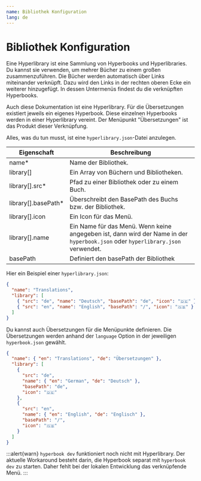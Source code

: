 ```yaml
---
name: Bibliothek Konfiguration
lang: de
---
```


# Bibliothek Konfiguration

Eine Hyperlibrary ist eine Sammlung von Hyperbooks und Hyperlibraries. Du
kannst sie verwenden, um mehrer Bücher zu einem großen zusammenzuführen. Die
Bücher werden automatisch über Links miteinander verknüpft. Dazu wird den Links
in der rechten oberen Ecke ein weiterer hinzugefügt. In dessen Untermenüs
findest du die verknüpften Hyperbooks.

Auch diese Dokumentation ist eine Hyperlibrary. Für die Übersetzungen existiert
jeweils ein eigenes Hyperbook. Diese einzelnen Hyperbooks werden in einer
Hyperlibrary vereint. Der Menüpunkt "Übersetzungen" ist das Produkt dieser Verknüpfung.

Alles, was du tun musst, ist eine `hyperlibrary.json`-Datei anzulegen.

| Eigenschaft          | Beschreibung                                                                                                                    |
| -------------------- | ------------------------------------------------------------------------------------------------------------------------------- |
| name\*               | Name der Bibliothek.                                                                                                            |
| library[]            | Ein Array von Büchern und Bibliotheken.                                                                                         |
| library[].src\*      | Pfad zu einer Bibliothek oder zu einem Buch.                                                                                    |
| library[].basePath\* | Überschreibt den BasePath des Buchs bzw. der Bibliothek.                                                                        |
| library[].icon       | Ein Icon für das Menü.                                                                                                          |
| library[].name       | Ein Name für das Menü. Wenn keine angegeben ist, dann wird der Name in der `hyperbook.json` oder `hyperlibrary.json` verwendet. |
| basePath             | Definiert den basePath der Bibliothek                                                                                           |

Hier ein Beispiel einer `hyperlibrary.json`:

```json
{
  "name": "Translations",
  "library": [
    { "src": "de", "name": "Deutsch", "basePath": "de", "icon": "🇩🇪" },
    { "src": "en", "name": "English", "basePath": "/", "icon": "🇬🇧" }
  ]
}
```

Du kannst auch Übersetzungen für die Menüpunkte definieren. Die
Übersetzungen werden anhand der `language` Option in der jeweiligen
`hyperbook.json` gewählt.

```json
{
  "name": { "en": "Translations", "de": "Übersetzungen" },
  "library": [
    {
      "src": "de",
      "name": { "en": "German", "de": "Deutsch" },
      "basePath": "de",
      "icon": "🇩🇪"
    },
    {
      "src": "en",
      "name": { "en": "English", "de": "Englisch" },
      "basePath": "/",
      "icon": "🇬🇧"
    }
  ]
}
```

:::alert{warn}
`hyperbook dev` funktioniert noch nicht mit Hyperlibrary. Der aktuelle Workaround besteht darin, die Hyperbook separat mit `hyperbook dev` zu starten. Daher fehlt bei der lokalen Entwicklung das verknüpfende Menü.
:::
